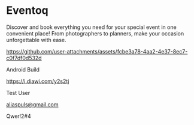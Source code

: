 # Eventoq

Discover and book everything you need for your special event in one convenient place! From photographers to planners, make your occasion unforgettable with ease.

https://github.com/user-attachments/assets/fcbe3a78-4aa2-4e37-8ec7-c0f7df0d532d

Android Build

https://i.diawi.com/y2s2tj

Test User

aliaspuls@gmail.com

Qwer!2#4
